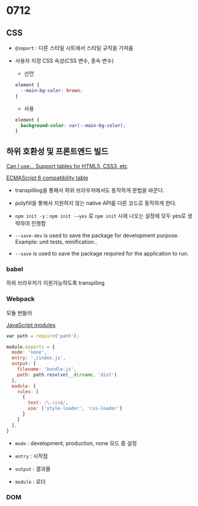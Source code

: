 # 0712

## CSS

- `@import` : 다른 스타일 시트에서 스타일 규칙을 가져옴

- 사용자 지정 CSS 속성(CSS 변수, 종속 변수)

   - 선언 

   ```css
   element {
     --main-bg-color: brown;
   }
   ```

   - 사용

   ```css
   element {
     background-color: var(--main-bg-color);
   }
   ```

## 하위 호환성 및 프론트엔드 빌드

[Can I use... Support tables for HTML5, CSS3, etc](https://caniuse.com/#search=array)

[ECMAScript 6 compatibility table](http://kangax.github.io/compat-table/es6/)

- transpilling을 통해서 하위 브라우저에서도 동작하게 문법을 바꾼다.

- polyfill을 통해서 지원하지 않는 native API를 다른 코드로 동작하게 한다.



- `npm init -y` : `npm init -—yes` 로 `npm init` 시에 나오는 설정에 모두 yes로 생략하여 진행함

- `--save-dev` is used to save the package for development purpose. Example: unit tests, minification..

- `--save` is used to save the package required for the application to run.

### babel

하위 브라우저가 지원가능하도록 transpiling

### Webpack

모듈 번들러



[JavaScript modules](https://developer.mozilla.org/ko/docs/Web/JavaScript/Guide/Modules)



```javascript
var path = require('path');

module.exports = {
  mode: 'none',
  entry: './index.js',
  output: {
    filename: 'bundle.js',
    path: path.resolve(__dirname, 'dist')
  },
  module: {
    rules: [
      {
        test: /\.css$/,
        use: ['style-loader', 'css-loader']
      }
    ]
  },
}
```

- `mode` : development, production, none 모드 중 설정

- `entry` : 시작점

- `output` : 결과물

- `module` : 로더



### DOM


